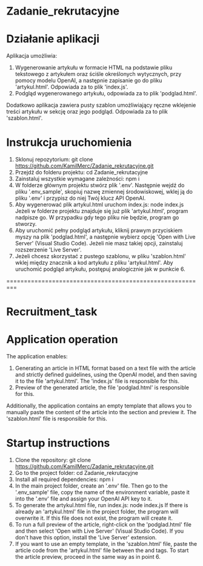 # Zadanie_rekrutacyjne

# Działanie aplikacji
Aplikacja umożliwia:
1. Wygenerowanie artykułu w formacie HTML na podstawie pliku tekstowego z artykułem oraz ściśle określonych wytycznych, przy pomocy modelu OpenAI, a następnie zapisanie go do pliku 'artykul.html'. Odpowiada za to plik 'index.js'. 
2. Podgląd wygenerowanego artykułu, odpowiada za to plik 'podglad.html'.

Dodatkowo aplikacja zawiera pusty szablon umożliwiający ręczne wklejenie treści artykułu w sekcję <body> oraz jego podgląd. Odpowiada za to plik 'szablon.html'.


# Instrukcja uruchomienia
1. Sklonuj repozytorium:
git clone https://github.com/KamilMerc/Zadanie_rekrutacyjne.git 
2. Przejdź do folderu projektu:
cd Zadanie_rekrutacyjne
3. Zainstaluj wszystkie wymagane zależności:
npm i 
4. W folderze głównym projektu stwórz plik '.env'. Następnie wejdź do pliku '.env_sample', skopiuj nazwę zmiennej środowiskowej, wklej ją do pliku '.env' i przypisz do niej Twój klucz API OpenAI.
5. Aby wygenerować plik artykul.html uruchom index.js:
node index.js
Jeżeli w folderze projektu znajduje się już plik 'artykul.html', program nadpisze go. W przypadku gdy tego pliku nie będzie, program go stworzy.
6. Aby uruchomić pełny podgląd artykułu, kliknij prawym przyciskiem myszy na plik 'podglad.html', a następnie wybierz opcję 'Open with Live Server' (Visual Studio Code). Jeżeli nie masz takiej opcji, zainstaluj rozszerzenie 'Live Server'.
7. Jeżeli chcesz skorzystać z pustego szablonu, w pliku 'szablon.html' wklej między znacznik <body> a </body> kod artykułu z pliku 'artykul.html'. Aby uruchomić podgląd artykułu, postępuj analogicznie jak w punkcie 6. 


=========================================================


# Recruitment_task

# Application operation
The application enables:
1. Generating an article in HTML format based on a text file with the article and strictly defined guidelines, using the OpenAI model, and then saving it to the file 'artykul.html'. The 'index.js' file is responsible for this. 
2. Preview of the generated article, the file 'podglad.html' is responsible for this.

Additionally, the application contains an empty template that allows you to manually paste the content of the article into the <body> section and preview it. The 'szablon.html' file is responsible for this.


# Startup instructions
1. Clone the repository:
git clone https://github.com/KamilMerc/Zadanie_rekrutacyjne.git 
2. Go to the project folder:
cd Zadanie_rekrutacyjne
3. Install all required dependencies:
npm i 
4. In the main project folder, create an '.env' file. Then go to the '.env_sample' file, copy the name of the environment variable, paste it into the '.env' file and assign your OpenAI API key to it.
5. To generate the artykul.html file, run index.js:
node index.js
If there is already an 'artykul.html' file in the project folder, the program will overwrite it. If this file does not exist, the program will create it.
6. To run a full preview of the article, right-click on the 'podglad.html' file and then select 'Open with Live Server' (Visual Studio Code). If you don't have this option, install the 'Live Server' extension.
7. If you want to use an empty template, in the 'szablon.html' file, paste the article code from the 'artykul.html' file between the <body> and </body> tags. To start the article preview, proceed in the same way as in point 6.